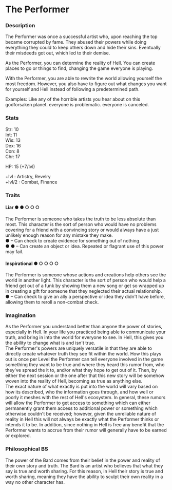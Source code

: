 # The Performer

### Description
The Performer was once a successful artist who, upon reaching the top became corrupted by fame. They abused their powers while doing everything they could to keep others down and hide their sins. Eventually their misdeeds got out, which led to their demise.

As the Performer, you can determine the reality of Hell. You can create places to go or things to find, changing the game everyone is playing.

With the Performer, you are able to rewrite the world allowing yourself the most freedom. However, you also have to figure out what changes you want for yourself and Hell instead of following a predetermined path.

Examples: Like any of the horrible artists you hear about on this godforsaken planet. everyone is problematic. everyone is canceled.

### Stats
Str: 10  
Int: 11  
Wis: 13  
Dex: 16  
Con: 8  
Chr: 17

HP: 15 (+7/lvl)

+lvl   : Artistry, Revelry  
+lvl/2 : Combat, Finance

### Traits
#### Liar ● ● ○ ○ ○
The Performer is someone who takes the truth to be less absolute than most. This character is the sort of person who would have no problems covering for a friend with a convincing story or would always have a just unlikely enough reason for any mistake they make.  
● – Can check to create evidence for something out of nothing.  
● ● – Can create an object or idea. Repeated or flagrant use of this power may fail.

#### Inspirational ● ○ ○ ○ ○
The Performer is someone whose actions and creations help others see the world in another light. This character is the sort of person who would help a friend get out of a funk by showing them a new song or get so wrapped up in creating a gift for someone that they neglected their actual relationship.  
● – Can check to give an ally a perspective or idea they didn't have before, allowing them to reroll a non-combat check.

### Imagination
As the Performer you understand better than anyone the power of stories, especially in Hell. In your life you practiced being able to communicate your truth, and bring in into the world for everyone to see. In Hell, this gives you the ability to change what is and isn't true.  
The Performer's powers are uniquely versatile in that they are able to directly create whatever truth they see fit within the world. How this plays out is once per Level the Performer can tell everyone involved in the game something they want to be true and where they heard this rumor from, who they've spread the it to, and/or what they hope to get out of it. Then, by either the next session or the one after that this new story will be somehow woven into the reality of Hell, becoming as true as anything else.  
The exact nature of what exactly is put into the world will vary based on how its described, who the information goes through, and how well or poorly it meshes with the rest of Hell's ecosystem. In general, these rumors will allow the Performer to get access to something which can either permanently grant them access to additional power or something which otherwise couldn't be received; however, given the unreliable nature of reality in Hell this will not always be exactly what the Performer thinks or intends it to be. In addition, since nothing in Hell is free any benefit that the Performer wants to accrue from their rumor will generally have to be earned or explored.


### Philosophical BS
The power of the Bard comes from their belief in the power and reality of their own story and truth. The Bard is an artist who believes that what they say is true and worth sharing. For this reason, in Hell their story is true and worth sharing, meaning they have the ability to sculpt their own reality in a way no other character has.